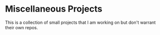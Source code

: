 # Miscellaneous Projects

This is a collection of small projects that I am working on but don't warrant their own repos.
